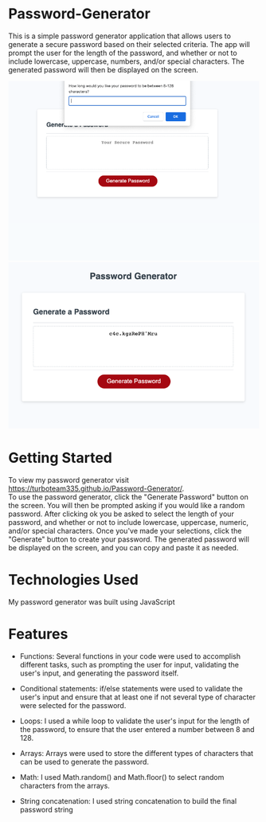 # Password-Generator

This is a simple password generator application that allows users to generate a secure password based on their selected criteria. The app will prompt the user for the length of the password, and whether or not to include lowercase, uppercase, numbers, and/or special characters. The generated password will then be displayed on the screen.

![portfolio demo](./assets/img/Screenshot-1.png)
![portfolio demo](./assets/img/Screenshot-2.png)

# Getting Started
To view my password generator visit https://turboteam335.github.io/Password-Generator/.  
To use the password generator, click the "Generate Password" button on the screen. You will then be prompted asking if you would like a random password. After clicking ok you be asked to select the length of your password, and whether or not to include lowercase, uppercase, numeric, and/or special characters. Once you've made your selections, click the "Generate" button to create your password. The generated password will be displayed on the screen, and you can copy and paste it as needed.

# Technologies Used
My password generator was built using JavaScript 

# Features 
- Functions: Several functions in your code were used to accomplish different tasks, such as prompting the user for input, validating the user's input, and generating the password itself.

- Conditional statements: if/else statements were used to validate the user's input and ensure that at least one if not several type of character were selected for the password.

- Loops: I used a while loop to validate the user's input for the length of the password, to ensure that the user entered a number between 8 and 128.

- Arrays: Arrays were used to store the different types of characters that can be used to generate the password.

- Math: I used Math.random() and Math.floor() to select random characters from the arrays.

- String concatenation: I used string concatenation to build the final password string